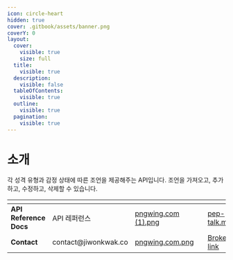```yaml
---
icon: circle-heart
hidden: true
cover: .gitbook/assets/banner.png
coverY: 0
layout:
  cover:
    visible: true
    size: full
  title:
    visible: true
  description:
    visible: false
  tableOfContents:
    visible: true
  outline:
    visible: true
  pagination:
    visible: true
---
```


# 소개

각 성격 유형과 감정 상태에 따른 조언을 제공해주는 API입니다. 조언을 가져오고, 추가하고, 수정하고, 삭제할 수 있습니다.

<table data-view="cards"><thead><tr><th></th><th></th><th data-hidden data-card-cover data-type="files"></th><th data-hidden></th><th data-hidden data-card-target data-type="content-ref"></th></tr></thead><tbody><tr><td><strong>API Reference</strong> <strong>Docs</strong></td><td>API 레퍼런스</td><td><a href=".gitbook/assets/pngwing.com (1).png">pngwing.com (1).png</a></td><td></td><td><a href="mbti-pep-talk-api/pep-talk.md">pep-talk.md</a></td></tr><tr><td><strong>Contact</strong></td><td>contact@jiwonkwak.co</td><td><a href=".gitbook/assets/pngwing.com.png">pngwing.com.png</a></td><td></td><td><a href="broken-reference">Broken link</a></td></tr></tbody></table>
